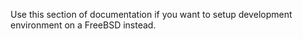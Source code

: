 Use this section of documentation if you want to setup development environment
on a FreeBSD instead.
